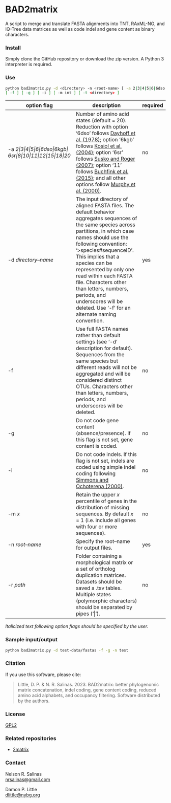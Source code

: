# BAD2matrix

A script to merge and translate FASTA alignments into TNT, RAxML-NG, and IQ-Tree data matrices as well as code indel and gene content as binary characters.

### Install

Simply clone the GitHub repository or download the zip version. A Python 3 interpreter is required.

### Use

```bash
python bad2matrix.py -d <directory> -n <root-name> [ -a 2|3|4|5|6|6dso|6kgb|6sr|8|10|11|12|15|18|20 ] 
[ -f ] [ -g ] [ -i ] [ -m int ] [ -t <directory> ]
```

| option flag | description | required |
| --- | --- | --- |
|-a <i>2\|3\|4\|5\|6\|6dso\|6kgb\| 6sr\|8\|10\|11\|12\|15\|18\|20</i> | Number of amino acid states (default = 20). Reduction with option ‘6dso’ follows [Dayhoff et al. (1978)](http://chagall.med.cornell.edu/BioinfoCourse/PDFs/Lecture2/Dayhoff1978.pdf); option ‘6kgb’ follows [Kosiol et al. (2004)](https://doi.org/10.1016/j.jtbi.2003.12.010); option ‘6sr’ follows [Susko and Roger (2007)](https://doi.org/10.1093/molbev/msm144); option ‘11’ follows [Buchfink et al. (2015)](https://doi.org/10.1038/nmeth.3176); and all other options follow [Murphy et al. (2000)](https://doi.org/10.1093/protein/13.3.149). | no |
| -d <i>directory–name</i> | The input directory of aligned FASTA files. The default behavior aggregates sequences of the same species across partitions, in which case names should use the following convention: ‘>species#sequenceID’. This implies that a species can be represented by only one read within each FASTA file. Characters other than letters, numbers, periods, and underscores will be deleted. Use ‘-f’ for an alternate naming convention. | yes |
| -f | Use full FASTA names rather than default settings (see ‘-d’ description for default). Sequences from the same species but different reads will not be aggregated and will be considered distinct OTUs. Characters other than letters, numbers, periods, and underscores will be deleted. | no |
| -g | Do not code gene content (absence/presence). If this flag is not set, gene content is coded. | no |
| -i | Do not code indels. If this flag is not set, indels are coded using simple indel coding following [Simmons and Ochoterena (2000)](https://doi.org/10.1080/10635159950173889). | no |
| -m <i>x</i> | Retain the upper <i>x</i> percentile of genes in the distribution of missing sequences. By default <i>x</i> = 1 (i.e. include all genes with four or more sequences). | no |
| -n <i>root–name</i> | Specify the root–name for output files. | yes |
| -r _path_ | Folder containing a morphological matrix or a set of ortholog duplication matrices. Datasets should be saved a .tsv tables. Multiple states (polymorphic characters) should be separated by pipes (‘\|’). | no |
<i>Italicized text following option flags should be specified by the user.</i>

### Sample input/output

```bash
python bad2matrix.py -d test-data/fastas -f -g -n test
```

### Citation
If you use this software, please cite: 
> Little, D. P. & N. R. Salinas. 2023. BAD2matrix: better phylogenomic matrix concatenation, indel coding, gene content coding, reduced amino acid alphabets, and occupancy filtering. Software distributed by the authors.

### License

[GPL2](https://github.com/dpl10/BAD2matrix/blob/master/LICENSE)

### Related repositories

* [2matrix](https://github.com/nrsalinas/2matrix)

### Contact

Nelson R. Salinas  
nrsalinas@gmail.com

Damon P. Little  
dlittle@nybg.org
